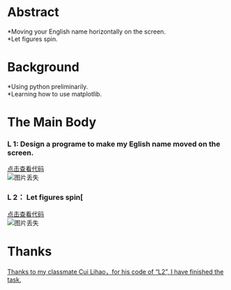 # Abstract
 *Moving your English name horizontally on the screen.  
 *Let figures spin.

# Background
 *Using python preliminarily.  
 *Learning how to use matplotlib.

# The Main Body

### L 1:  Design a programe to make my Eglish name moved on the screen.
  [点击查看代码](https://github.com/LiuYongJie2014301020094/computational_physics_N2014301020094/blob/master/Ex_03)  
 ![图片丢失](https://github.com/LiuYongJie2014301020094/computational_physics_N2014301020094/blob/master/%E5%B7%A6%E5%8F%B3%E7%A7%BB%E5%8A%A8%E5%9B%BE%E7%89%87.gif)

### L 2： Let figures spin[
  [点击查看代码](https://github.com/LiuYongJie2014301020094/computational_physics_N2014301020094/blob/master/Ex-03.2)  
  ![图片丢失]()

# Thanks
   [Thanks to my classmate  Cui Lihao，for his code of “L2”, I have finished the task.](https://www.zybuluo.com/xunshuideyu/note/512776)
